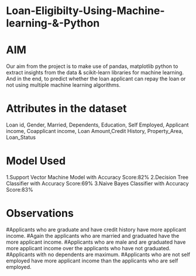 # Loan-Eligibilty-Using-Machine-learning-&-Python
# AIM
Our aim from the project is to make use of pandas, matplotlib python to extract insights from the data & scikit-learn libraries for machine learning.
And in the end, to predict whether the loan applicant can repay the loan or not using multiple machine learning algorithms.
# Attributes in the dataset
Loan id, Gender, Married, Dependents, Education, Self Employed, Applicant income, Coapplicant income, Loan Amount,Credit History, Property_Area, Loan_Status
# Model Used 
1.Support Vector Machine Model with Accuracy Score:82%
2.Decision Tree Classifier with Accuracy Score:69%
3.Naive Bayes Classifier with Accuracy Score:83%
# Observations
#Applicants who are graduate and have credit history have more applicant income.
#Again the applicants who are married and graduated have the more applicant income.
#Applicants who are male and are graduated have more applicant income over the applicants who have not graduated.
#Applicants with no dependents are maximum.
#Applicants who are not self employed have more applicant income than the applicants who are self employed.
